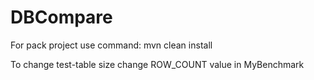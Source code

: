 # DBCompare

For pack project use command: mvn clean install

To change test-table size change ROW_COUNT value in MyBenchmark
